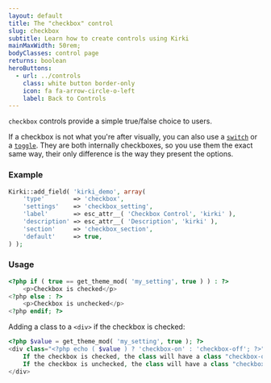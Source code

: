 ```yaml
---
layout: default
title: The "checkbox" control
slug: checkbox
subtitle: Learn how to create controls using Kirki
mainMaxWidth: 50rem;
bodyClasses: control page
returns: boolean
heroButtons:
  - url: ../controls
    class: white button border-only
    icon: fa fa-arrow-circle-o-left
    label: Back to Controls
---
```


`checkbox` controls provide a simple true/false choice to users.

If a checkbox is not what you're after visually, you can also use a [`switch`](switch) or a [`toggle`](toggle). They are both internally checkboxes, so you use them the exact same way, their only difference is the way they present the options.

### Example

```php
Kirki::add_field( 'kirki_demo', array(
	'type'        => 'checkbox',
	'settings'    => 'checkbox_setting',
	'label'       => esc_attr__( 'Checkbox Control', 'kirki' ),
	'description' => esc_attr__( 'Description', 'kirki' ),
	'section'     => 'checkbox_section',
	'default'     => true,
) );
```

### Usage

```php
<?php if ( true == get_theme_mod( 'my_setting', true ) ) : ?>
	<p>Checkbox is checked</p>
<?php else : ?>
	<p>Checkbox is unchecked</p>
<?php endif; ?>
```

Adding a class to a `<div>` if the checkbox is checked:

```php
<?php $value = get_theme_mod( 'my_setting', true ); ?>
<div class="<?php echo ( $value ) ? 'checkbox-on' : 'checkbox-off'; ?>">
	If the checkbox is checked, the class will have a class "checkbox-on".
	If the checkbox is unchecked, the class will have a class "checkbox-off".
</div>
```
